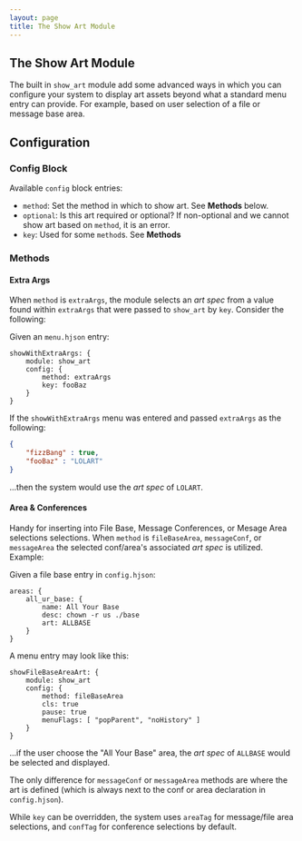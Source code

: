 ```yaml
---
layout: page
title: The Show Art Module
---
```

## The Show Art Module
The built in `show_art` module add some advanced ways in which you can configure your system to display art assets beyond what a standard menu entry can provide. For example, based on user selection of a file or message base area.

## Configuration
### Config Block
Available `config` block entries:
* `method`: Set the method in which to show art. See **Methods** below.
* `optional`: Is this art required or optional? If non-optional and we cannot show art based on `method`, it is an error.
* `key`: Used for some `method`s. See **Methods**

### Methods
#### Extra Args
When `method` is `extraArgs`, the module selects an *art spec* from a value found within `extraArgs` that were passed to `show_art` by `key`. Consider the following:

Given an `menu.hjson` entry:
```hjson
showWithExtraArgs: {
    module: show_art
    config: {
        method: extraArgs
        key: fooBaz
    }
}
```
If the `showWithExtraArgs` menu was entered and passed `extraArgs` as the following:
```json
{
    "fizzBang" : true,
    "fooBaz" : "LOLART"
}
```

...then the system would use the *art spec* of `LOLART`.

#### Area & Conferences
Handy for inserting into File Base, Message Conferences, or Mesage Area selections selections. When `method` is `fileBaseArea`, `messageConf`, or `messageArea` the selected conf/area's associated *art spec* is utilized. Example:

Given a file base entry in `config.hjson`:
```hjson
areas: {
    all_ur_base: {
        name: All Your Base
        desc: chown -r us ./base
        art: ALLBASE
    }
}
```

A menu entry may look like this:
```hjson
showFileBaseAreaArt: {
    module: show_art
    config: {
        method: fileBaseArea
        cls: true
        pause: true
        menuFlags: [ "popParent", "noHistory" ]
    }
}
```

...if the user choose the "All Your Base" area, the *art spec* of `ALLBASE` would be selected and displayed.

The only difference for `messageConf` or `messageArea` methods are where the art is defined (which is always next to the conf or area declaration in `config.hjson`).

While `key` can be overridden, the system uses `areaTag` for message/file area selections, and `confTag` for conference selections by default.
